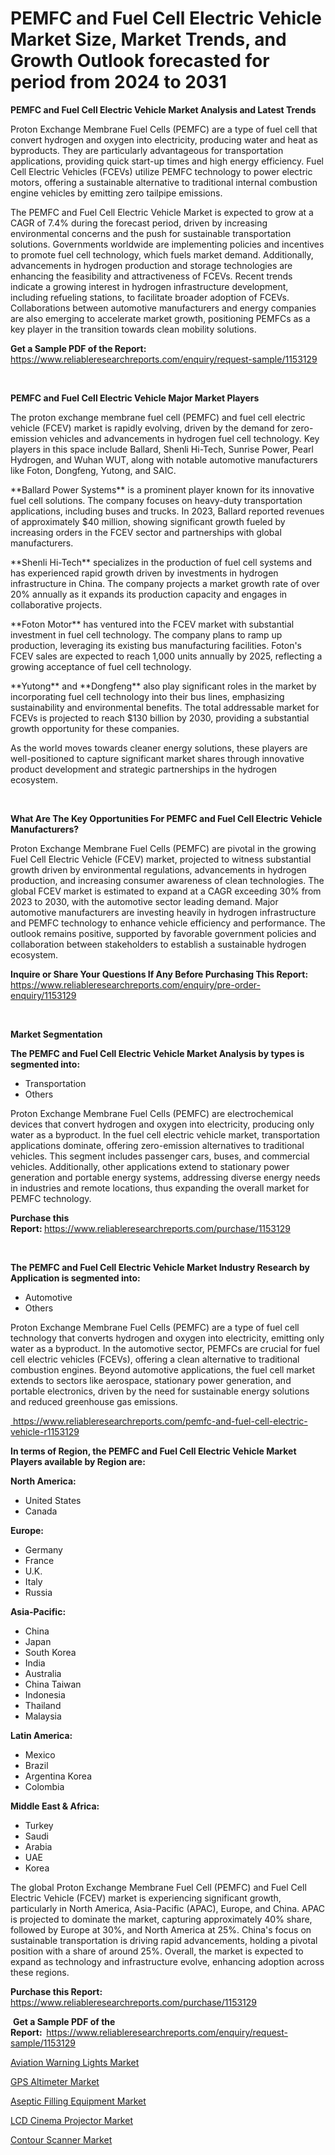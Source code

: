 <p><h1>PEMFC and Fuel Cell Electric Vehicle Market Size, Market Trends, and Growth Outlook forecasted for period from 2024 to 2031</h1></p><p><strong>PEMFC and Fuel Cell Electric Vehicle Market Analysis and Latest Trends</strong></p>
<p><p>Proton Exchange Membrane Fuel Cells (PEMFC) are a type of fuel cell that convert hydrogen and oxygen into electricity, producing water and heat as byproducts. They are particularly advantageous for transportation applications, providing quick start-up times and high energy efficiency. Fuel Cell Electric Vehicles (FCEVs) utilize PEMFC technology to power electric motors, offering a sustainable alternative to traditional internal combustion engine vehicles by emitting zero tailpipe emissions.</p><p>The PEMFC and Fuel Cell Electric Vehicle Market is expected to grow at a CAGR of 7.4% during the forecast period, driven by increasing environmental concerns and the push for sustainable transportation solutions. Governments worldwide are implementing policies and incentives to promote fuel cell technology, which fuels market demand. Additionally, advancements in hydrogen production and storage technologies are enhancing the feasibility and attractiveness of FCEVs. Recent trends indicate a growing interest in hydrogen infrastructure development, including refueling stations, to facilitate broader adoption of FCEVs. Collaborations between automotive manufacturers and energy companies are also emerging to accelerate market growth, positioning PEMFCs as a key player in the transition towards clean mobility solutions.</p></p>
<p><strong>Get a Sample PDF of the Report:&nbsp;</strong> <a href="https://www.reliableresearchreports.com/enquiry/request-sample/1153129?utm_campaign=1734&utm_medium=2&utm_source=Github&utm_content=ia&utm_term=29102024&utm_id=pemfc-and-fuel-cell-electric-vehicle">https://www.reliableresearchreports.com/enquiry/request-sample/1153129</a></p>
<p>&nbsp;</p>
<p><strong>PEMFC and Fuel Cell Electric Vehicle Major Market Players</strong></p>
<p><p>The proton exchange membrane fuel cell (PEMFC) and fuel cell electric vehicle (FCEV) market is rapidly evolving, driven by the demand for zero-emission vehicles and advancements in hydrogen fuel cell technology. Key players in this space include Ballard, Shenli Hi-Tech, Sunrise Power, Pearl Hydrogen, and Wuhan WUT, along with notable automotive manufacturers like Foton, Dongfeng, Yutong, and SAIC.</p><p>**Ballard Power Systems** is a prominent player known for its innovative fuel cell solutions. The company focuses on heavy-duty transportation applications, including buses and trucks. In 2023, Ballard reported revenues of approximately $40 million, showing significant growth fueled by increasing orders in the FCEV sector and partnerships with global manufacturers.</p><p>**Shenli Hi-Tech** specializes in the production of fuel cell systems and has experienced rapid growth driven by investments in hydrogen infrastructure in China. The company projects a market growth rate of over 20% annually as it expands its production capacity and engages in collaborative projects.</p><p>**Foton Motor** has ventured into the FCEV market with substantial investment in fuel cell technology. The company plans to ramp up production, leveraging its existing bus manufacturing facilities. Foton's FCEV sales are expected to reach 1,000 units annually by 2025, reflecting a growing acceptance of fuel cell technology.</p><p>**Yutong** and **Dongfeng** also play significant roles in the market by incorporating fuel cell technology into their bus lines, emphasizing sustainability and environmental benefits. The total addressable market for FCEVs is projected to reach $130 billion by 2030, providing a substantial growth opportunity for these companies.</p><p>As the world moves towards cleaner energy solutions, these players are well-positioned to capture significant market shares through innovative product development and strategic partnerships in the hydrogen ecosystem.</p></p>
<p>&nbsp;</p>
<p><strong>What Are The Key Opportunities For PEMFC and Fuel Cell Electric Vehicle Manufacturers?</strong></p>
<p><p>Proton Exchange Membrane Fuel Cells (PEMFC) are pivotal in the growing Fuel Cell Electric Vehicle (FCEV) market, projected to witness substantial growth driven by environmental regulations, advancements in hydrogen production, and increasing consumer awareness of clean technologies. The global FCEV market is estimated to expand at a CAGR exceeding 30% from 2023 to 2030, with the automotive sector leading demand. Major automotive manufacturers are investing heavily in hydrogen infrastructure and PEMFC technology to enhance vehicle efficiency and performance. The outlook remains positive, supported by favorable government policies and collaboration between stakeholders to establish a sustainable hydrogen ecosystem.</p></p>
<p><strong>Inquire or Share Your Questions If Any Before Purchasing This Report:</strong> <a href="https://www.reliableresearchreports.com/enquiry/pre-order-enquiry/1153129?utm_campaign=1734&utm_medium=2&utm_source=Github&utm_content=ia&utm_term=29102024&utm_id=pemfc-and-fuel-cell-electric-vehicle">https://www.reliableresearchreports.com/enquiry/pre-order-enquiry/1153129</a></p>
<p>&nbsp;</p>
<p><strong>Market Segmentation</strong></p>
<p><strong>The PEMFC and Fuel Cell Electric Vehicle Market Analysis by types is segmented into:</strong></p>
<p><ul><li>Transportation</li><li>Others</li></ul></p>
<p><p>Proton Exchange Membrane Fuel Cells (PEMFC) are electrochemical devices that convert hydrogen and oxygen into electricity, producing only water as a byproduct. In the fuel cell electric vehicle market, transportation applications dominate, offering zero-emission alternatives to traditional vehicles. This segment includes passenger cars, buses, and commercial vehicles. Additionally, other applications extend to stationary power generation and portable energy systems, addressing diverse energy needs in industries and remote locations, thus expanding the overall market for PEMFC technology.</p></p>
<p><strong>Purchase this Report:&nbsp;</strong><a href="https://www.reliableresearchreports.com/purchase/1153129?utm_campaign=1734&utm_medium=2&utm_source=Github&utm_content=ia&utm_term=29102024&utm_id=pemfc-and-fuel-cell-electric-vehicle">https://www.reliableresearchreports.com/purchase/1153129</a></p>
<p>&nbsp;</p>
<p><strong>The PEMFC and Fuel Cell Electric Vehicle Market Industry Research by Application is segmented into:</strong></p>
<p><ul><li>Automotive</li><li>Others</li></ul></p>
<p><p>Proton Exchange Membrane Fuel Cells (PEMFC) are a type of fuel cell technology that converts hydrogen and oxygen into electricity, emitting only water as a byproduct. In the automotive sector, PEMFCs are crucial for fuel cell electric vehicles (FCEVs), offering a clean alternative to traditional combustion engines. Beyond automotive applications, the fuel cell market extends to sectors like aerospace, stationary power generation, and portable electronics, driven by the need for sustainable energy solutions and reduced greenhouse gas emissions.</p></p>
<p><a href="https://www.reliableresearchreports.com/pemfc-and-fuel-cell-electric-vehicle-r1153129?utm_campaign=1734&utm_medium=2&utm_source=Github&utm_content=ia&utm_term=29102024&utm_id=pemfc-and-fuel-cell-electric-vehicle">&nbsp;https://www.reliableresearchreports.com/pemfc-and-fuel-cell-electric-vehicle-r1153129</a></p>
<p><strong>In terms of Region, the PEMFC and Fuel Cell Electric Vehicle Market Players available by Region are:</strong></p>
<p>
    <p> <strong> North America: </strong>
        <ul>
            <li>United States</li>
            <li>Canada</li>
        </ul>
        </p> 
    <p> <strong> Europe: </strong>
        <ul>
            <li>Germany</li>
            <li>France</li>
            <li>U.K.</li>
            <li>Italy</li>
            <li>Russia</li>
        </ul>
        </p> 
    <p> <strong> Asia-Pacific: </strong>
        <ul>
            <li>China</li>
            <li>Japan</li>
            <li>South Korea</li>
            <li>India</li>
            <li>Australia</li>
            <li>China Taiwan</li>
            <li>Indonesia</li>
            <li>Thailand</li>
            <li>Malaysia</li>
        </ul>
        </p> 
    <p> <strong> Latin America: </strong>
        <ul>
            <li>Mexico</li>
            <li>Brazil</li>
            <li>Argentina Korea</li>
            <li>Colombia</li>
        </ul>
        </p> 
    <p> <strong> Middle East & Africa: </strong>
        <ul>
            <li>Turkey</li>
            <li>Saudi</li>
            <li>Arabia</li>
            <li>UAE</li>
            <li>Korea</li>
        </ul>
    </p>
    </p>
<p><p>The global Proton Exchange Membrane Fuel Cell (PEMFC) and Fuel Cell Electric Vehicle (FCEV) market is experiencing significant growth, particularly in North America, Asia-Pacific (APAC), Europe, and China. APAC is projected to dominate the market, capturing approximately 40% share, followed by Europe at 30%, and North America at 25%. China's focus on sustainable transportation is driving rapid advancements, holding a pivotal position with a share of around 25%. Overall, the market is expected to expand as technology and infrastructure evolve, enhancing adoption across these regions.</p></p>
<p><strong>Purchase this Report: </strong><a href="https://www.reliableresearchreports.com/purchase/1153129?utm_campaign=1734&utm_medium=2&utm_source=Github&utm_content=ia&utm_term=29102024&utm_id=pemfc-and-fuel-cell-electric-vehicle">https://www.reliableresearchreports.com/purchase/1153129</a></p>
<p>&nbsp;<strong>Get a Sample PDF of the Report:&nbsp;&nbsp;</strong><a href="https://www.reliableresearchreports.com/enquiry/request-sample/1153129?utm_campaign=1734&utm_medium=2&utm_source=Github&utm_content=ia&utm_term=29102024&utm_id=pemfc-and-fuel-cell-electric-vehicle">https://www.reliableresearchreports.com/enquiry/request-sample/1153129</a></p>
<p><strong></strong></p>
<p><p><a href="https://www.linkedin.com/pulse/navigating-aviation-warning-lights-market-expert-analysis-uh5ue?utm_campaign=1734&utm_medium=2&utm_source=Github&utm_content=ia&utm_term=29102024&utm_id=pemfc-and-fuel-cell-electric-vehicle">Aviation Warning Lights Market</a></p><p><a href="https://www.linkedin.com/pulse/decoding-gps-altimeter-market-signals-growth-algorithms-dlnre?utm_campaign=1734&utm_medium=2&utm_source=Github&utm_content=ia&utm_term=29102024&utm_id=pemfc-and-fuel-cell-electric-vehicle">GPS Altimeter Market</a></p><p><a href="https://www.linkedin.com/pulse/aseptic-filling-equipment-market-maturity-analysis-elgfe?utm_campaign=1734&utm_medium=2&utm_source=Github&utm_content=ia&utm_term=29102024&utm_id=pemfc-and-fuel-cell-electric-vehicle">Aseptic Filling Equipment Market</a></p><p><a href="https://www.linkedin.com/pulse/lcd-cinema-projector-market-global-share-ranking-overall-99aue?utm_campaign=1734&utm_medium=2&utm_source=Github&utm_content=ia&utm_term=29102024&utm_id=pemfc-and-fuel-cell-electric-vehicle">LCD Cinema Projector Market</a></p><p><a href="https://www.linkedin.com/pulse/contour-scanner-market-global-regional-analysis-focus-xos1e?utm_campaign=1734&utm_medium=2&utm_source=Github&utm_content=ia&utm_term=29102024&utm_id=pemfc-and-fuel-cell-electric-vehicle">Contour Scanner Market</a></p></p>